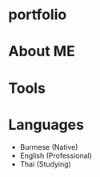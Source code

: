 # portfolio
# About ME
# Tools
# Languages
- Burmese (Native)
- English (Professional)
- Thai (Studying)
